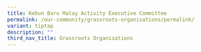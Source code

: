 ```yaml
---
title: Kebun Baru Malay Activity Executive Committee
permalink: /our-community/grassroots-organisations/permalink/
variant: tiptap
description: ""
third_nav_title: Grassroots Organisations
---
```

